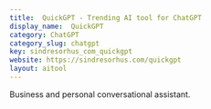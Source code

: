 ```yaml
---
title:  QuickGPT - Trending AI tool for ChatGPT
display_name:  QuickGPT
category: ChatGPT
category_slug: chatgpt
key: sindresorhus_com_quickgpt
website: https://sindresorhus.com/quickgpt
layout: aitool
---
```


Business and personal conversational assistant.
